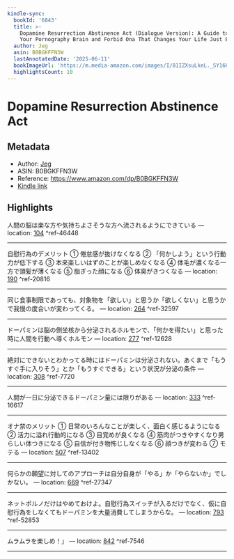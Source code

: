 ```yaml
---
kindle-sync:
  bookId: '6843'
  title: >-
    Dopamine Resurrection Abstinence Act (Dialogue Version): A Guide to Release
    Your Pornography Brain and Forbid Ona That Changes Your Life Just By Reading
  author: Jeg
  asin: B0BGKFFN3W
  lastAnnotatedDate: '2025-06-11'
  bookImageUrl: 'https://m.media-amazon.com/images/I/81IZXsuLkeL._SY160.jpg'
  highlightsCount: 10
---
```

# Dopamine Resurrection Abstinence Act
## Metadata
* Author: [Jeg](https://www.amazon.comundefined)
* ASIN: B0BGKFFN3W
* Reference: https://www.amazon.com/dp/B0BGKFFN3W
* [Kindle link](kindle://book?action=open&asin=B0BGKFFN3W)

## Highlights
人間の脳は楽な方や気持ちよさそうな方へ流されるようにできている — location: [104](kindle://book?action=open&asin=B0BGKFFN3W&location=104) ^ref-46448

---
自慰行為のデメリット ① 倦怠感が抜けなくなる ② 「何かしよう」という行動力が低下する ③ 本来楽しいはずのことが楽しめなくなる ④ 体毛が濃くなる一方で頭髪が薄くなる ⑤ 脂ぎった顔になる ⑥ 体臭がきつくなる — location: [190](kindle://book?action=open&asin=B0BGKFFN3W&location=190) ^ref-20816

---
同じ食事制限であっても、対象物を「欲しい」と思うか「欲しくない」と思うかで我慢の度合いが変わってくる。 — location: [264](kindle://book?action=open&asin=B0BGKFFN3W&location=264) ^ref-32597

---
ドーパミンは脳の側坐核から分泌されるホルモンで、「何かを得たい」と思った時に人間を行動へ導くホルモン — location: [277](kindle://book?action=open&asin=B0BGKFFN3W&location=277) ^ref-12628

---
絶対にできないとわかってる時にはドーパミンは分泌されない。あくまで「もうすぐ手に入りそう」とか「もうすぐできる」という状況が分泌の条件 — location: [308](kindle://book?action=open&asin=B0BGKFFN3W&location=308) ^ref-7720

---
人間が一日に分泌できるドーパミン量には限りがある — location: [333](kindle://book?action=open&asin=B0BGKFFN3W&location=333) ^ref-16617

---
オナ禁のメリット ① 日常のいろんなことが楽しく、面白く感じるようになる ② 活力に溢れ行動的になる ③ 目覚めが良くなる ④ 筋肉がつきやすくなり男らしい体つきになる ⑤ 自信が付き物怖じしなくなる ⑥ 顔つきが変わる ⑦ モテる — location: [507](kindle://book?action=open&asin=B0BGKFFN3W&location=507) ^ref-13402

---
何らかの願望に対してのアプローチは自分自身が「やる」か「やらないか」でしかない。 — location: [669](kindle://book?action=open&asin=B0BGKFFN3W&location=669) ^ref-27347

---
ネットポルノだけはやめておけよ。自慰行為スイッチが入るだけでなく、仮に自慰行為をしなくてもドーパミンを大量消費してしまうからな。 — location: [793](kindle://book?action=open&asin=B0BGKFFN3W&location=793) ^ref-52853

---
ムラムラを楽しめ！」 — location: [842](kindle://book?action=open&asin=B0BGKFFN3W&location=842) ^ref-7546

---
